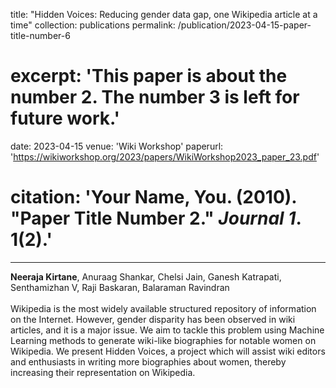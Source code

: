 title: "Hidden Voices: Reducing gender data gap, one Wikipedia article at a time"
collection: publications
permalink: /publication/2023-04-15-paper-title-number-6
# excerpt: 'This paper is about the number 2. The number 3 is left for future work.'
date: 2023-04-15
venue: 'Wiki Workshop'
paperurl: 'https://wikiworkshop.org/2023/papers/WikiWorkshop2023_paper_23.pdf'
# citation: 'Your Name, You. (2010). &quot;Paper Title Number 2.&quot; <i>Journal 1</i>. 1(2).'
---
**Neeraja Kirtane**, Anuraag Shankar, Chelsi Jain, Ganesh Katrapati, Senthamizhan V, Raji Baskaran, Balaraman Ravindran<br><br> Wikipedia is the most widely available structured repository of information on the Internet. However, gender disparity has been observed in wiki articles, and it is a major issue. We aim to tackle this problem using Machine Learning methods to generate wiki-like biographies for notable women on Wikipedia. We present Hidden Voices, a project which will assist wiki editors and enthusiasts in writing more biographies about women, thereby increasing their representation on Wikipedia.
